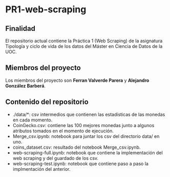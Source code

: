 # PR1-web-scraping
## Finalidad
El repositorio actual contiene la Práctica 1 (Web Scraping) de la asignatura Tipología y ciclo de vida de los datos del Máster en Ciencia de Datos de la UOC. 
## Miembros del proyecto
Los miembros del proyecto son **Ferran Valverde Parera** y **Alejandro González Barberá**.
## Contenido del repositorio
- ./data/*: csv intermedios que contienen las estadísticas de las monedas en cada momento.
- CoinGecko.csv: contiene las 100 mejores monedas junto a algunos atributos tomados en el momento de ejecución.
- Merge_csv.ipynb: notebook para juntar los csv del directorio data/ en uno.
- coins_dataset.csv: resultado del notebook Merge_csv.ipynb.
- web-scraping-full.ipynb: notebook que contiene la implementación del web scraping y del guardado de los csv.
- web-scraping-test.ipynb: notebook que contiene paso a paso la implmentación del anterior.
